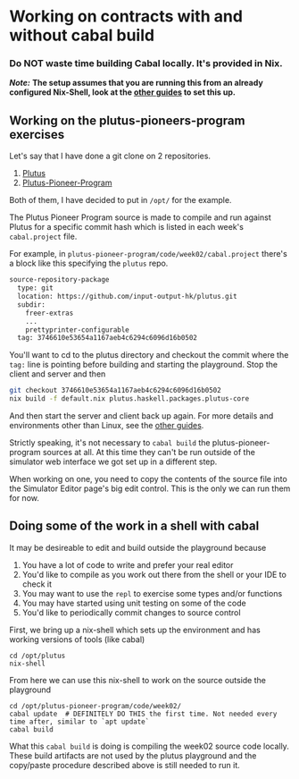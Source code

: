 # Working on contracts with and without cabal build

### Do NOT waste time building Cabal locally. It's provided in Nix.

_**Note:**_
**The setup assumes that you are running this from an already configured
Nix-Shell, look at the [other guides](http://docs.plutus-community.com/) to set
this up.**


## Working on the plutus-pioneers-program exercises

Let's say that I have done a git clone on 2 repositories.

1. [Plutus](https://github.com/input-output-hk/plutus)
2. [Plutus-Pioneer-Program](https://github.com/input-output-hk/plutus-pioneer-program)

Both of them, I have decided to put in ```/opt/``` for the example.

The Plutus Pioneer Program source is made to compile and run against Plutus for
a specific commit hash which is listed in each week's `cabal.project` file.

For example, in `plutus-pioneer-program/code/week02/cabal.project` there's a
block like this specifying the `plutus` repo.

```bash
source-repository-package
  type: git
  location: https://github.com/input-output-hk/plutus.git
  subdir:
    freer-extras
    ...
    prettyprinter-configurable
  tag: 3746610e53654a1167aeb4c6294c6096d16b0502
```

You'll want to cd to the plutus directory and checkout the commit where the
`tag:` line is pointing before building and starting the playground. Stop the
client and server and then

```bash
git checkout 3746610e53654a1167aeb4c6294c6096d16b0502
nix build -f default.nix plutus.haskell.packages.plutus-core
```

And then start the server and client back up again. For more details and
environments other than Linux, see the [other
guides](http://docs.plutus-community.com/).

Strictly speaking, it's not necessary to `cabal build` the
plutus-pioneer-program sources at all. At this time they can't be run outside
of the simulator web interface we got set up in a different step.

When working on one, you need to copy the contents of the source file into the
Simulator Editor page's big edit control. This is the only we can run them for
now.


## Doing some of the work in a shell with cabal

It may be desireable to edit and build outside the playground because

1. You have a lot of code to write and prefer your real editor
2. You'd like to compile as you work out there from the shell or your IDE to check it
3. You may want to use the `repl` to exercise some types and/or functions
4. You may have started using unit testing on some of the code
5. You'd like to periodically commit changes to source control

First, we bring up a nix-shell which sets up the environment and has working
versions of tools (like cabal)

```ssh
cd /opt/plutus
nix-shell
```

From here we can use this nix-shell to work on the source outside the playground

```ssh
cd /opt/plutus-pioneer-program/code/week02/
cabal update  # DEFINITELY DO THIS the first time. Not needed every time after, similar to `apt update`
cabal build
```

What this `cabal build` is doing is compiling the week02 source code locally.
These build artifacts are not used by the plutus playground and the copy/paste
procedure described above is still needed to run it.
